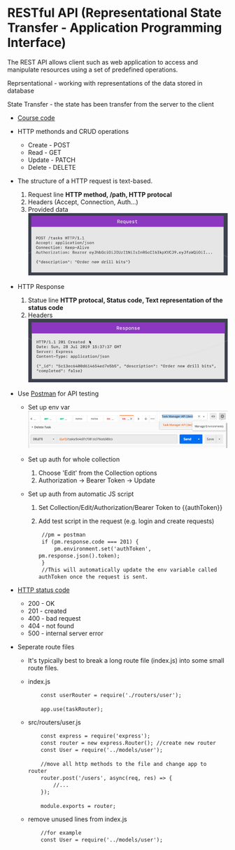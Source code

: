 # RESTful API (Representational State Transfer - Application Programming Interface)

The REST API allows client such as web application to access and manipulate resources using a set of predefined operations.

Reprsentational - working with representations of the data stored in database

State Transfer - the state has been transfer from the server to the client

* [Course code](task-manager/)

* HTTP methonds and CRUD operations

  * Create - POST
  * Read - GET
  * Update - PATCH
  * Delete - DELETE

* The structure of a HTTP request is text-based.
    1. Request line **HTTP method, /path, HTTP protocal**
    2. Headers (Accept, Connection, Auth...)
    3. Provided data
![Example Request](./img/request.png)

* HTTP Response
    1. Statue line **HTTP protocal, Status code, Text representation of the status code**
    2. Headers
![Example Response](./img/response.png)

* Use [Postman](https://www.postman.com/) for API testing

  * Set up env var
    ![Postman env var](./img/postman-env-var.png)

  * Set up auth for whole collection
    1. Choose 'Edit' from the Collection options
    2. Authorization -> Bearer Token -> Update

  * Set up auth from automatic JS script
    1. Set Collection/Edit/Authorization/Bearer Token to {{authToken}}
    2. Add test script in the request (e.g. login and create requests)

            //pm = postman
            if (pm.response.code === 201) {
                pm.environment.set('authToken', pm.response.json().token);
            }
            //This will automatically update the env variable called authToken once the request is sent.

* [HTTP status code](https://httpstatuses.com/)
  * 200 - OK
  * 201 - created
  * 400 - bad request
  * 404 - not found
  * 500 - internal server error

* Seperate route files
  * It's typically best to break a long route file (index.js) into some small route files.
  * index.js

            const userRouter = require('./routers/user');

            app.use(taskRouter);

  * src/routers/user.js

            const express = require('express');
            const router = new express.Router(); //create new router
            const User = require('../models/user');

            //move all http methods to the file and change app to router
            router.post('/users', async(req, res) => {
                //...
            });

            module.exports = router;

  * remove unused lines from index.js

            //for example
            const User = require('../models/user');
